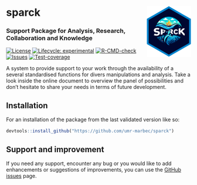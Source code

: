 
<!-- README.md is generated from README.Rmd. Please edit that file -->

# sparck <a href="https://umr-marbec.github.io/sparck/"><img src="man/figures/logo.png" align="right" height="138" alt="sparck website" /></a>

### Support Package for Analysis, Research, Collaboration and Knowledge

<!-- badges: start -->

[![License](https://github.com/umr-marbec/sparck)](https://img.shields.io/badge/license-GPL--3-blue.svg)
[![Lifecycle:
experimental](https://img.shields.io/badge/lifecycle-experimental-orange.svg)](https://lifecycle.r-lib.org/articles/stages.html#experimental)
[![R-CMD-check](https://github.com/umr-marbec/sparck/actions/workflows/R-CMD-check.yaml/badge.svg)](https://github.com/umr-marbec/sparck/actions/workflows/R-CMD-check.yaml)
[![Issues](https://github.com/umr-marbec/sparck/issues)](https://img.shields.io/github/issues/umr-marbec/sparck/sparck.svg)
[![Test-coverage](https://github.com/umr-marbec/sparck/actions/workflows/test-coverage.yaml/badge.svg)](https://github.com/umr-marbec/sparck/actions/workflows/test-coverage.yaml)
<!-- badges: end -->

A system to provide support to your work through the availability of a
several standardised functions for divers manipulations and analysis.
Take a look inside the online document to overview the panel of
possibilities and don’t hesitate to share your needs in terms of future
development.

## Installation

For an installation of the package from the last validated version like
so:

``` r
devtools::install_github("https://github.com/umr-marbec/sparck")
```

## Support and improvement

If you need any support, encounter any bug or you would like to add
enhancements or suggestions of improvements, you can use the
<a href="https://github.com/umr-marbec/sparck/issues" class="external"
target="_blank">GitHub issues</a> page.
